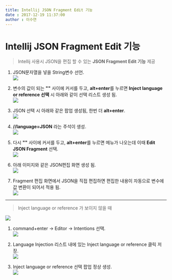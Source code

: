 ```yaml
---
title: Intellij JSON Fragment Edit 기능 
date : 2017-12-19 11:37:00
author : 이수연
---
```


Intellij JSON Fragment Edit 기능
================================

> Intellij 사용시 JSON을 편집 할 수 있는 **JSON Fragment Edit 기능** 제공


1. JSON문자열을 넣을 String변수 선언. <br>
![](http://tech.javacafe.io/img/blog/20171219/tip_01.png)

2. 변수의 값이 되는 **""** 사이에 커서를 두고, **alt+enter**를 누르면 **Inject language or reference 선택** 시 아래와 같이 선택 리스트 생성 됨. <br>
![](http://tech.javacafe.io/img/blog/20171219/tip_02.png)

3. JSON 선택 시 아래와 같은 팝업 생성됨, 한번 더 **alt+enter**. <br>
![](http://tech.javacafe.io/img/blog/20171219/tip_03.png)

4. **//language=JSON** 라는 주석이 생성. <br>
![](http://tech.javacafe.io/img/blog/20171219/tip_04.png)

5. 다시 **""** 사이에 커서를 두고, **alt+enter**를 누르면 메뉴가 나오는데 이때 **Edit JSON Fragment** 선택. <br>
![](http://tech.javacafe.io/img/blog/20171219/tip_05.png)

6. 아래 이미지와 같은 JSON편집 화면 생성 됨. <br>
![](http://tech.javacafe.io/img/blog/20171219/tip_06.png)

7. Fragment 편집 화면에서 JSON을 직접 편집하면 편집한 내용이 자동으로 변수에 값 변환이 되어서 적용 됨. <br>
![](http://tech.javacafe.io/img/blog/20171219/tip_07.png)

---

> Inject Ianguage or reference 가 보이지 않을 때

![](http://tech.javacafe.io/img/blog/20171219/tip_08.png)


1. command+enter -> Editor -> Intentions 선택. <br>
![](http://tech.javacafe.io/img/blog/20171219/tip_09.png)

2. Language Injection 리스트 내에 있는 Inject language or reference 클릭 저장. <br>
![](http://tech.javacafe.io/img/blog/20171219/tip_10.png)

3. Inject language or reference 선택 팝업 정상 생성. <br>
![](http://tech.javacafe.io/img/blog/20171219/tip_11.png)
